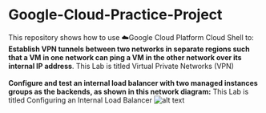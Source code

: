 # Google-Cloud-Practice-Project

This repository shows how to use ☁️Google Cloud Platform Cloud Shell to:<br>
**Establish VPN tunnels between two networks in separate regions such that a VM in one network can ping a VM in the other network over its internal IP address**. This Lab is titled Virtual Private Networks (VPN)
<br><br>
**Configure and test an internal load balancer with two managed instances groups as the backends, as shown in this network diagram:** This Lab is titled Configuring an Internal Load Balancer
![alt text](https://cdn.qwiklabs.com/FgrZkcSEqghVxKV14KPVgNzTUMo0lQfmqTgpG45%2BTYA%3D)
